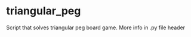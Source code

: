 triangular_peg
==============

Script that solves triangular peg board game. More info in .py file header
